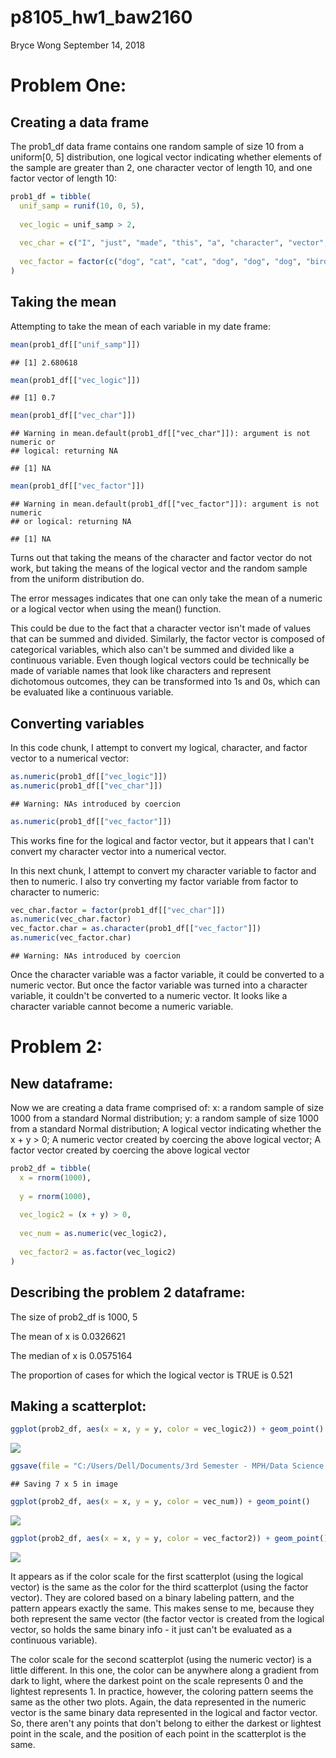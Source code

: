 p8105\_hw1\_baw2160
================
Bryce Wong
September 14, 2018

Problem One:
============

Creating a data frame
---------------------

The prob1\_df data frame contains one random sample of size 10 from a uniform\[0, 5\] distribution, one logical vector indicating whether elements of the sample are greater than 2, one character vector of length 10, and one factor vector of length 10:

``` r
prob1_df = tibble(
  unif_samp = runif(10, 0, 5),
  
  vec_logic = unif_samp > 2,
  
  vec_char = c("I", "just", "made", "this", "a", "character", "vector", "of", "size", "ten"),
  
  vec_factor = factor(c("dog", "cat", "cat", "dog", "dog", "dog", "bird", "cat", "dog", "cat"))
)
```

Taking the mean
---------------

Attempting to take the mean of each variable in my date frame:

``` r
mean(prob1_df[["unif_samp"]])
```

    ## [1] 2.680618

``` r
mean(prob1_df[["vec_logic"]])
```

    ## [1] 0.7

``` r
mean(prob1_df[["vec_char"]])
```

    ## Warning in mean.default(prob1_df[["vec_char"]]): argument is not numeric or
    ## logical: returning NA

    ## [1] NA

``` r
mean(prob1_df[["vec_factor"]])
```

    ## Warning in mean.default(prob1_df[["vec_factor"]]): argument is not numeric
    ## or logical: returning NA

    ## [1] NA

Turns out that taking the means of the character and factor vector do not work, but taking the means of the logical vector and the random sample from the uniform distribution do.

The error messages indicates that one can only take the mean of a numeric or a logical vector when using the mean() function.

This could be due to the fact that a character vector isn't made of values that can be summed and divided. Similarly, the factor vector is composed of categorical variables, which also can't be summed and divided like a continuous variable. Even though logical vectors could be technically be made of variable names that look like characters and represent dichotomous outcomes, they can be transformed into 1s and 0s, which can be evaluated like a continuous variable.

Converting variables
--------------------

In this code chunk, I attempt to convert my logical, character, and factor vector to a numerical vector:

``` r
as.numeric(prob1_df[["vec_logic"]])
as.numeric(prob1_df[["vec_char"]])
```

    ## Warning: NAs introduced by coercion

``` r
as.numeric(prob1_df[["vec_factor"]])
```

This works fine for the logical and factor vector, but it appears that I can't convert my character vector into a numerical vector.

In this next chunk, I attempt to convert my character variable to factor and then to numeric. I also try converting my factor variable from factor to character to numeric:

``` r
vec_char.factor = factor(prob1_df[["vec_char"]])
as.numeric(vec_char.factor)
vec_factor.char = as.character(prob1_df[["vec_factor"]])
as.numeric(vec_factor.char)
```

    ## Warning: NAs introduced by coercion

Once the character variable was a factor variable, it could be converted to a numeric vector. But once the factor variable was turned into a character variable, it couldn't be converted to a numeric vector. It looks like a character variable cannot become a numeric variable.

Problem 2:
==========

New dataframe:
--------------

Now we are creating a data frame comprised of: x: a random sample of size 1000 from a standard Normal distribution; y: a random sample of size 1000 from a standard Normal distribution; A logical vector indicating whether the x + y &gt; 0; A numeric vector created by coercing the above logical vector; A factor vector created by coercing the above logical vector

``` r
prob2_df = tibble(
  x = rnorm(1000),
  
  y = rnorm(1000),
  
  vec_logic2 = (x + y) > 0,
  
  vec_num = as.numeric(vec_logic2),
  
  vec_factor2 = as.factor(vec_logic2)
)
```

Describing the problem 2 dataframe:
-----------------------------------

The size of prob2\_df is 1000, 5

The mean of x is 0.0326621

The median of x is 0.0575164

The proportion of cases for which the logical vector is TRUE is 0.521

Making a scatterplot:
---------------------

``` r
ggplot(prob2_df, aes(x = x, y = y, color = vec_logic2)) + geom_point()
```

![](p8105_hw1_baw2160_files/figure-markdown_github/Making_scatterplots-1.png)

``` r
ggsave(file = "C:/Users/Dell/Documents/3rd Semester - MPH/Data Science I/HW1/p8105_hw1_baw2160/first_scatplot.png")
```

    ## Saving 7 x 5 in image

``` r
ggplot(prob2_df, aes(x = x, y = y, color = vec_num)) + geom_point()
```

![](p8105_hw1_baw2160_files/figure-markdown_github/Making_scatterplots-2.png)

``` r
ggplot(prob2_df, aes(x = x, y = y, color = vec_factor2)) + geom_point()
```

![](p8105_hw1_baw2160_files/figure-markdown_github/Making_scatterplots-3.png)

It appears as if the color scale for the first scatterplot (using the logical vector) is the same as the color for the third scatterplot (using the factor vector). They are colored based on a binary labeling pattern, and the pattern appears exactly the same. This makes sense to me, because they both represent the same vector (the factor vector is created from the logical vector, so holds the same binary info - it just can't be evaluated as a continuous variable).

The color scale for the second scatterplot (using the numeric vector) is a little different. In this one, the color can be anywhere along a gradient from dark to light, where the darkest point on the scale represents 0 and the lightest represents 1. In practice, however, the coloring pattern seems the same as the other two plots. Again, the data represented in the numeric vector is the same binary data represented in the logical and factor vector. So, there aren't any points that don't belong to either the darkest or lightest point in the scale, and the position of each point in the scatterplot is the same.
